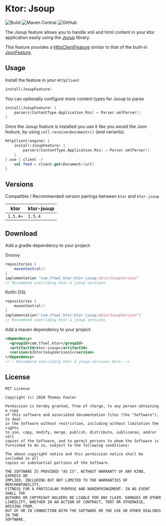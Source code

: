 # Ktor: Jsoup

![Build](https://github.com/T-Fowl/ktor-jsoup/workflows/Build/badge.svg)
![Maven Central](https://img.shields.io/maven-central/v/com.tfowl.ktor/ktor-jsoup)
![GitHub](https://img.shields.io/github/license/T-Fowl/ktor-jsoup)

The Jsoup feature allows you to handle xml and html content in your ktor application easily using the [Jsoup](https://jsoup.org/) library.

This feature provides a [HttpClientFeature](https://ktor.io/clients/http-client/features.html) similar to that of the built-in [JsonFeature](https://ktor.io/clients/http-client/features/json-feature.html).

## Usage

Install the feature in your `HttpClient`

```kotlin
install(JsoupFeature)
```

You can optionally configure more content types for Jsoup to parse

```kotlin
install(JsoupFeature) {
    parsers[ContentType.Application.Rss] = Parser.xmlParser()
}
``` 

Once the Jsoup feature is installed you use it like you would the Json feature, by using `call.receive<Document>()` (and variants). 

```kotlin
HttpClient(engine) {
    install(JsoupFeature) {
        parsers[ContentType.Application.Rss] = Parser.xmlParser()
    }
}.use { client ->
    val feed = client.get<Document>(url)
}
```

## Versions

Compatible / Recommended version pairings between `ktor` and `ktor-jsoup`

| ktor     | ktor-jsoup |
| -------- | ---------- |
| `1.5.4+` | `1.5.4`    |

## Download

Add a gradle dependency to your project:

Groovy
```groovy
repositories {
    mavenCentral()
}
implementation "com.tfowl.ktor:ktor-jsoup:$ktorJsoupVersion"
// Recommend overriding ktor & jsoup versions 
```

Kotlin DSL
```kotlin
repositories {
    mavenCentral()
}
implementation("com.tfowl.ktor:ktor-jsoup:$ktorJsoupVersion")
// Recommend overriding ktor & jsoup versions
```

Add a maven dependency to your project:
```xml
<dependency>
  <groupId>com.tfowl.ktor</groupId>
  <artifactId>ktor-jsoup</artifactId>
  <version>${ktorJsoupVersion}</version>
</dependency>
<!-- Recommend overriding ktor & jsoup versions here -->
```

## License

```
MIT License

Copyright (c) 2020 Thomas Fowler

Permission is hereby granted, free of charge, to any person obtaining a copy
of this software and associated documentation files (the "Software"), to deal
in the Software without restriction, including without limitation the rights
to use, copy, modify, merge, publish, distribute, sublicense, and/or sell
copies of the Software, and to permit persons to whom the Software is
furnished to do so, subject to the following conditions:

The above copyright notice and this permission notice shall be included in all
copies or substantial portions of the Software.

THE SOFTWARE IS PROVIDED "AS IS", WITHOUT WARRANTY OF ANY KIND, EXPRESS OR
IMPLIED, INCLUDING BUT NOT LIMITED TO THE WARRANTIES OF MERCHANTABILITY,
FITNESS FOR A PARTICULAR PURPOSE AND NONINFRINGEMENT. IN NO EVENT SHALL THE
AUTHORS OR COPYRIGHT HOLDERS BE LIABLE FOR ANY CLAIM, DAMAGES OR OTHER
LIABILITY, WHETHER IN AN ACTION OF CONTRACT, TORT OR OTHERWISE, ARISING FROM,
OUT OF OR IN CONNECTION WITH THE SOFTWARE OR THE USE OR OTHER DEALINGS IN THE
SOFTWARE.
```
